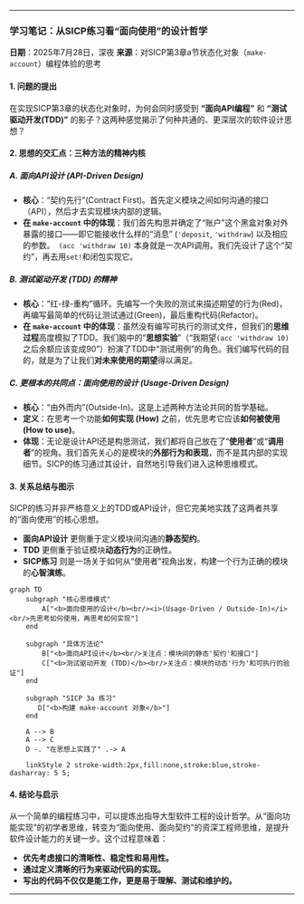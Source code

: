 

-----

### **学习笔记：从SICP练习看“面向使用”的设计哲学**

**日期**：2025年7月28日，深夜
**来源**：对SICP第3章a节状态化对象（`make-account`）编程体验的思考

#### **1. 问题的提出**

在实现SICP第3章的状态化对象时，为何会同时感受到 **“面向API编程”** 和 **“测试驱动开发(TDD)”** 的影子？这两种感觉揭示了何种共通的、更深层次的软件设计思想？

#### **2. 思想的交汇点：三种方法的精神内核**

##### **A. 面向API设计 (API-Driven Design)**

  * **核心**：“契约先行”(Contract First)。首先定义模块之间如何沟通的接口（API），然后才去实现模块内部的逻辑。
  * **在 `make-account` 中的体现**：我们首先构思并确定了“账户”这个黑盒对象对外暴露的接口——即它能接收什么样的“消息” (`'deposit`, `'withdraw`) 以及相应的参数。`  (acc 'withdraw 10) ` 本身就是一次API调用。我们先设计了这个“契约”，再去用`set!`和闭包实现它。

##### **B. 测试驱动开发 (TDD) 的精神**

  * **核心**：“红-绿-重构”循环。先编写一个失败的测试来描述期望的行为(Red)，再编写最简单的代码让测试通过(Green)，最后重构代码(Refactor)。
  * **在 `make-account` 中的体现**：虽然没有编写可执行的测试文件，但我们的**思维过程**高度模拟了TDD。我们脑中的“**思想实验**”（“我期望`(acc 'withdraw 10)`之后余额应该变成90”）扮演了TDD中“测试用例”的角色。我们编写代码的目的，就是为了让我们**对未来使用的期望**得以满足。

##### **C. 更根本的共同点：面向使用的设计 (Usage-Driven Design)**

  * **核心**：“由外而内”(Outside-In)。这是上述两种方法论共同的哲学基础。
  * **定义**：在思考一个功能**如何实现 (How)** 之前，优先思考它应该**如何被使用 (How to use)**。
  * **体现**：无论是设计API还是构思测试，我们都将自己放在了“**使用者**”或“**调用者**”的视角。我们首先关心的是模块的**外部行为和表现**，而不是其内部的实现细节。SICP的练习通过其设计，自然地引导我们进入这种思维模式。

#### **3. 关系总结与图示**

SICP的练习并非严格意义上的TDD或API设计，但它完美地实践了这两者共享的“面向使用”的核心思想。

  * **面向API设计** 更侧重于定义模块间沟通的**静态契约**。
  * **TDD** 更侧重于验证模块**动态行为**的正确性。
  * **SICP练习** 则是一场关于如何从“使用者”视角出发，构建一个行为正确的模块的**心智演练**。

<!-- end list -->

```mermaid
graph TD
    subgraph "核心思维模式"
        A["<b>面向使用的设计</b><br/><i>(Usage-Driven / Outside-In)</i><br/>先思考如何使用，再思考如何实现"]
    end

    subgraph "具体方法论"
        B["<b>面向API设计</b><br/>关注点：模块间的静态'契约'和接口"]
        C["<b>测试驱动开发 (TDD)</b><br/>关注点：模块的动态'行为'和可执行的验证"]
    end
    
    subgraph "SICP 3a 练习"
       D["<b>构建 make-account 对象</b>"]
    end
    
    A --> B
    A --> C
    D -. "在思想上实践了" .-> A

    linkStyle 2 stroke-width:2px,fill:none,stroke:blue,stroke-dasharray: 5 5;
```

#### **4. 结论与启示**

从一个简单的编程练习中，可以提炼出指导大型软件工程的设计哲学。从“面向功能实现”的初学者思维，转变为“面向使用、面向契约”的资深工程师思维，是提升软件设计能力的关键一步。这个过程意味着：

  * **优先考虑接口的清晰性、稳定性和易用性。**
  * **通过定义清晰的行为来驱动代码的实现。**
  * **写出的代码不仅仅是能工作，更是易于理解、测试和维护的。**

-----

